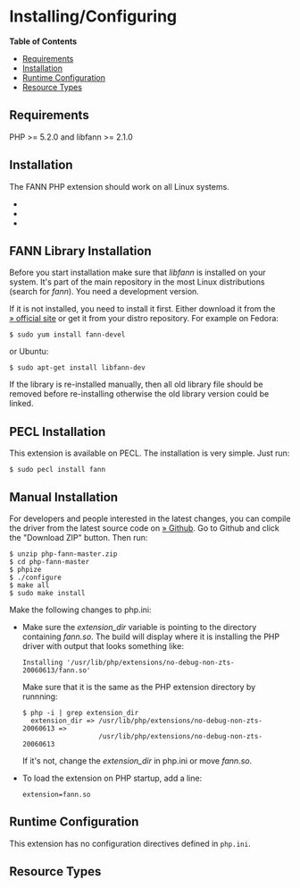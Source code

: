 Installing/Configuring
======================

**Table of Contents**

-   [Requirements](/fann/setup.html#Requirements)
-   [Installation](/fann/setup.html#Installation)
-   [Runtime Configuration](/fann/setup.html#Runtime%20Configuration)
-   [Resource Types](/fann/setup.html#Resource%20Types)

Requirements
------------

PHP \>= 5.2.0 and libfann \>= 2.1.0

Installation
------------

The FANN PHP extension should work on all Linux systems.

-   <a href="/fann/setup.html#FANN%20Library%20Installation" class="xref"></a>
-   <a href="/fann/setup.html#PECL%20Installation" class="xref"></a>
-   <a href="/fann/setup.html#Manual%20Installation" class="xref"></a>

FANN Library Installation
-------------------------

Before you start installation make sure that *libfann* is installed on
your system. It's part of the main repository in the most Linux
distributions (search for *fann*). You need a development version.

If it is not installed, you need to install it first. Either download it
from the
<a href="http://leenissen.dk/fann/wp/" class="link external">» official site</a>
or get it from your distro repository. For example on Fedora:


    $ sudo yum install fann-devel

or Ubuntu:


    $ sudo apt-get install libfann-dev

If the library is re-installed manually, then all old library file
should be removed before re-installing otherwise the old library version
could be linked.

PECL Installation
-----------------

This extension is available on PECL. The installation is very simple.
Just run:


    $ sudo pecl install fann

Manual Installation
-------------------

For developers and people interested in the latest changes, you can
compile the driver from the latest source code on
<a href="https://github.com/bukka/php-fann" class="link external">» Github</a>.
Go to Github and click the "Download ZIP" button. Then run:


    $ unzip php-fann-master.zip
    $ cd php-fann-master
    $ phpize
    $ ./configure
    $ make all
    $ sudo make install

Make the following changes to php.ini:

-   Make sure the *extension\_dir* variable is pointing to the directory
    containing *fann.so*. The build will display where it is installing
    the PHP driver with output that looks something like:


        Installing '/usr/lib/php/extensions/no-debug-non-zts-20060613/fann.so'

    Make sure that it is the same as the PHP extension directory by
    runnning:


        $ php -i | grep extension_dir
          extension_dir => /usr/lib/php/extensions/no-debug-non-zts-20060613 =>
                           /usr/lib/php/extensions/no-debug-non-zts-20060613

    If it's not, change the *extension\_dir* in php.ini or move
    *fann.so*.

-   To load the extension on PHP startup, add a line:


        extension=fann.so

Runtime Configuration
---------------------

This extension has no configuration directives defined in `php.ini`.

Resource Types
--------------
